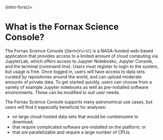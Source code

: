 (intro-forsc)=
# What is the Fornax Science Console?

The Fornax Science Console ({term}`ForSC`) is a NASA-funded web-based application that provides access to a limited amount of cloud computing via JupyterLab, which offers access to Jupyter Notebooks, Jupyter Console, and the terminal (command line).
Users must register to login to the system, but usage is free.
Once logged in, users will have access to data sets curated by repositories around the world, and can upload moderate amounts of private data.
To get started quickly, users can choose from a variety of example Jupyter notebooks as well as pre-installed software environments.
These can be modified to suit user needs.

The Fornax Science Console supports many astronomical use cases, but users will find it especially beneficial for analyses:

* on large cloud-hosted data sets that would be cumbersome to download;
* that require complicated software pre-installed on the platform; or
* that are parallelizable and require a large number of CPUs.
